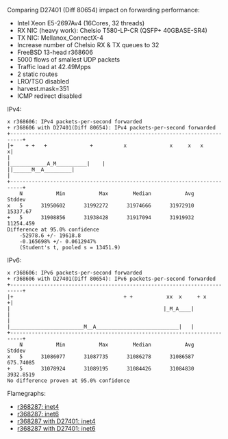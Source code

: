Comparing D27401 (Diff 80654) impact on forwarding performance:
  - Intel Xeon E5-2697Av4 (16Cores, 32 threads)
  - RX NIC (heavy work): Chelsio T580-LP-CR (QSFP+ 40GBASE-SR4)
  - TX NIC: Mellanox_ConnectX-4
  - Increase number of Chelsio RX & TX queues to 32
  - FreeBSD 13-head r368606
  - 5000 flows of smallest UDP packets
  - Traffic load at 42.49Mpps
  - 2 static routes
  - LRO/TSO disabled
  - harvest.mask=351
  - ICMP redirect disabled


IPv4:

```
x r368606: IPv4 packets-per-second forwarded
+ r368606 with D27401(Diff 80654): IPv4 packets-per-second forwarded
+--------------------------------------------------------------------------+
|+    + +   +              +          x              x     x   x          x|
|                                           |____________A_M__________|    |
||______M__A_________|                                                     |
+--------------------------------------------------------------------------+
    N           Min           Max        Median           Avg        Stddev
x   5      31950602      31992272      31974666      31972910      15337.67
+   5      31908856      31938428      31917094      31919932     11254.459
Difference at 95.0% confidence
	-52978.6 +/- 19618.8
	-0.165698% +/- 0.0612947%
	(Student's t, pooled s = 13451.9)
```

IPv6:

```
x r368606: IPv6 packets-per-second forwarded
+ r368606 with D27401(Diff 80654): IPv6 packets-per-second forwarded
+--------------------------------------------------------------------------+
|+                                    + +           xx  x     + x         +|
|                                                  |_M_A____|              |
|              |________________________M__A___________________________|   |
+--------------------------------------------------------------------------+
    N           Min           Max        Median           Avg        Stddev
x   5      31086077      31087735      31086278      31086587     675.74085
+   5      31078924      31089195      31084426      31084830     3932.8519
No difference proven at 95.0% confidence
```

Flamegraphs:
- [r368287: inet4](bench.r368606.inet4.pmc.svg)
- [r368287: inet6](bench.r368606.inet6.pmc.svg)
- [r368287 with D27401: inet4](bench.r368606D27401v3.inet4.pmc.svg)
- [r368287 with D27401: inet6](bench.r368606D27401v3.inet6.pmc.svg)
